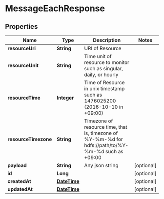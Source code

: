 
# MessageEachResponse

## Properties
Name | Type | Description | Notes
------------ | ------------- | ------------- | -------------
**resourceUri** | **String** | URI of Resource | 
**resourceUnit** | **String** | Time unit of resource to monitor such as singular, daily, or hourly | 
**resourceTime** | **Integer** | Time of Resource in unix timestamp such as 1476025200 (2016-10-10 in +09:00) | 
**resourceTimezone** | **String** | Timezone of resource time, that is, timezone of %Y-%m-%d for hdfs://path/to/%Y-%m-%d such as +09:00 | 
**payload** | **String** | Any json string |  [optional]
**id** | **Long** |  |  [optional]
**createdAt** | [**DateTime**](DateTime.md) |  |  [optional]
**updatedAt** | [**DateTime**](DateTime.md) |  |  [optional]



